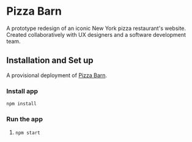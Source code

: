 # Pizza Barn
A prototype redesign of an iconic New York pizza restaurant's website. Created collaboratively with UX designers and a software development team.

## Installation and Set up
A provisional deployment of [Pizza Barn](https://pizza-barn.herokuapp.com/).

### Install app
`npm install`

### Run the app

1. `npm start`
